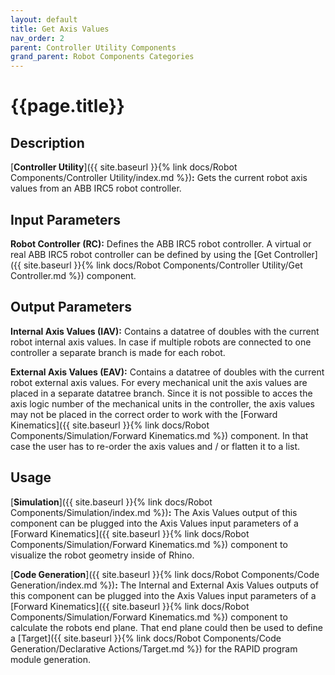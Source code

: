 ```yaml
---
layout: default
title: Get Axis Values
nav_order: 2
parent: Controller Utility Components
grand_parent: Robot Components Categories
---
```


# **{{page.title}}**

## **Description**

[**Controller Utility**]({{ site.baseurl }}{% link docs/Robot Components/Controller Utility/index.md %})**:** 
Gets the current robot axis values from an ABB IRC5 robot controller.

## **Input Parameters**

**Robot Controller (RC):** Defines the ABB IRC5 robot controller. A virtual or real ABB IRC5 robot controller can be defined by using the [Get Controller]({{ site.baseurl }}{% link docs/Robot Components/Controller Utility/Get Controller.md %}) component.

## **Output Parameters**

**Internal Axis Values (IAV):** Contains a datatree of doubles with the current robot internal axis values. In case if multiple robots are connected to one controller a separate branch is made for each robot.

**External Axis Values (EAV):** Contains a datatree of doubles with the current robot external axis values. For every mechanical unit the axis values are placed in a separate datatree branch. Since it is not possible to acces the axis logic number of the mechanical units in the controller, the axis values may not be placed in the correct order to work with the [Forward Kinematics]({{ site.baseurl }}{% link docs/Robot Components/Simulation/Forward Kinematics.md %}) component. In that case the user has to re-order the axis values and / or flatten it to a list. 

## **Usage**

[**Simulation**]({{ site.baseurl }}{% link docs/Robot Components/Simulation/index.md %})**:** The Axis Values output of this component can be plugged into the Axis Values input parameters of a [Forward Kinematics]({{ site.baseurl }}{% link docs/Robot Components/Simulation/Forward Kinematics.md %}) component to visualize the robot geometry inside of Rhino.

[**Code Generation**]({{ site.baseurl }}{% link docs/Robot Components/Code Generation/index.md %})**:** The Internal and External Axis Values outputs of this component can be plugged into the Axis Values input parameters of a [Forward Kinematics]({{ site.baseurl }}{% link docs/Robot Components/Simulation/Forward Kinematics.md %}) component to calculate the robots end plane. That end plane could then be used to define a [Target]({{ site.baseurl }}{% link docs/Robot Components/Code Generation/Declarative Actions/Target.md %}) for the RAPID program module generation.

